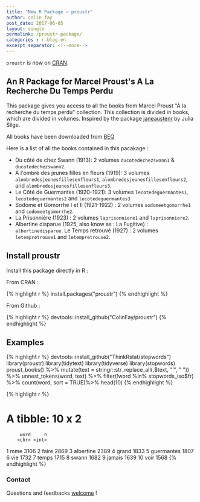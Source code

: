 ```yaml
---
title: "New R Package — proustr"
author: colin_fay
post_date: 2017-06-05
layout: single
permalink: /proustr-package/
categories : r-blog-en
excerpt_separator: <!--more-->
---
```


`proustr` is now on [CRAN](https://cran.r-project.org/web/packages/proustr/index.html).

## An R Package for Marcel Proust's A La Recherche Du Temps Perdu

This package gives you access to all the books from Marcel Proust "À la recherche du temps perdu" collection. This collection is divided in books, which are divided in volumes. Inspired by the package [janeaustenr](https://github.com/juliasilge/janeaustenr) by Julia Silge. 

All books have been downloaded from [BEQ](https://beq.ebooksgratuits.com/auteurs/Proust/proust.htm) 

Here is a list of all the books contained in this pacakage : 

+ Du côté de chez Swann (1913): 2 volumes `ducotedechezswann1` & `ducotedechezswann2`. 
+ À l'ombre des jeunes filles en fleurs (1919): 3 volumes `alombredesjeunesfillesenfleurs1`, `alombredesjeunesfillesenfleurs2`, and `alombredesjeunesfillesenfleurs3`.
+ Le Côté de Guermantes (1920-1921): 3 volumes `lecotedeguermantes1`, `lecotedeguermantes2` and `lecotedeguermantes3`
+ Sodome et Gomorrhe I et II (1921-1922) : 2 volumes `sodomeetgomorrhe1` and `sodomeetgomorrhe2`.
+ La Prisonnière (1923) : 2 volumes `laprisonniere1` and `laprisonniere2`.
+ Albertine disparue (1925, also know as : La Fugitive) : `albertinedisparue`.
Le Temps retrouvé (1927) : 2 volumes `letempretrouve1` and `letempretrouve2`.


## Install proustr

Install this package directly in R : 

From CRAN :

{% highlight r %}
install.packages("proustr")
{% endhighlight %}

From Github :

{% highlight r %}
devtools::install_github("ColinFay/proustr")
{% endhighlight %}

## Examples 

{% highlight r %}
devtools::install_github("ThinkRstat/stopwords")
library(proustr)
library(tidytext)
library(tidyverse)
library(stopwords)
proust_books() %>% 
  mutate(text = stringr::str_replace_all(.$text, "’", " ")) %>% 
  unnest_tokens(word, text) %>%
  filter(!word %in% stopwords_iso$fr) %>%
  count(word, sort = TRUE)%>%
  head(10)
{% endhighlight %}

{% highlight r %}
# A tibble: 10 x 2
         word     n
        <chr> <int>
 1        mme  3106
 2      faire  2869
 3  albertine  2389
 4      grand  1833
 5 guermantes  1807
 6        vie  1732
 7      temps  1715
 8      swann  1682
 9     jamais  1639
10       voir  1568
{% endhighlight %}

### Contact

Questions and feedbacks [welcome](mailto:contact@colinfay.me) !
